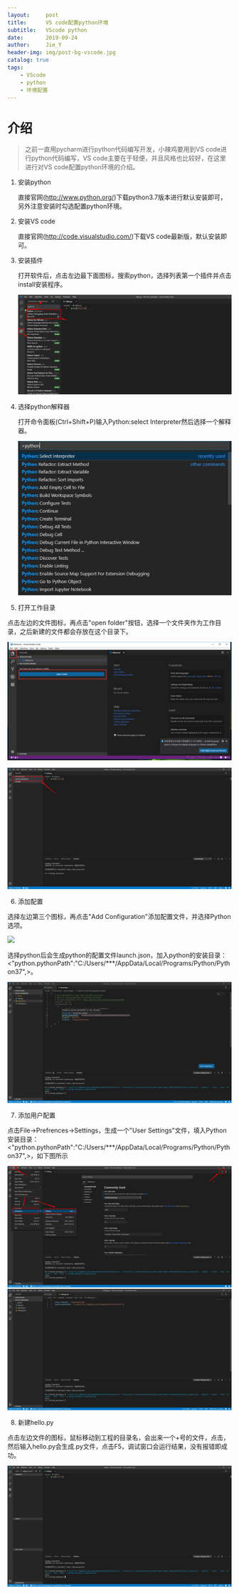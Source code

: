 ```yaml
---
layout:     post
title:      VS code配置python环境
subtitle:   VScode python
date:       2019-09-24
author:     Jie_Y
header-img: img/post-bg-vscode.jpg
catalog: true
tags:
    - VScode
    - python
    - 环境配置
---
```



# 介绍
>之前一直用pycharm进行python代码编写开发，小辣鸡要用到VS code进行python代码编写，VS code主要在于轻便，并且风格也比较好，在这里进行对VS code配置python环境的介绍。

1. 安装python

   直接官网(http://www.python.org/)下载python3.7版本进行默认安装即可，另外注意安装时勾选配置python环境。

2. 安装VS code

   直接官网(http://code.visualstudio.com/)下载VS code最新版，默认安装即可。

3. 安装插件

   打开软件后，点击左边最下面图标，搜索python，选择列表第一个插件并点击install安装程序。
   
   ![](/img/post-art-vscode1.jpg)

4. 选择python解释器

   打开命令面板(Ctrl+Shift+P)输入Python:select Interpreter然后选择一个解释器。

   ![](/img/post-art-vscode2.jpg)

5. 打开工作目录

点击左边的文件图标，再点击"open folder"按钮，选择一个文件夹作为工作目录，之后新建的文件都会存放在这个目录下。

![](/img/post-art-vscode3.png)

![](/img/post-art-vscode4.jpg)

6. 添加配置

选择左边第三个图标，再点击"Add Configuration"添加配置文件，并选择Python选项。

![](/img/post-art-vscode5.jpg)

选择python后会生成python的配置文件launch.json，加入python的安装目录：<"python.pythonPath":"C:/Users/***/AppData/Local/Programs/Python/Python37",>。

![](/img/post-art-vscode6.jpg)

7. 添加用户配置

点击File->Prefrences->Settings，生成一个"User Settings"文件，填入Python安装目录：<"python.pythonPath":"C:/Users/***/AppData/Local/Programs/Python/Python37",>，如下图所示

![](/img/post-art-vscode7.jpg)   
![](/img/post-art-vscode8.jpg)

8. 新建hello.py

点击左边文件的图标，鼠标移动到工程的目录名，会出来一个+号的文件，点击，然后输入hello.py会生成.py文件，点击F5，调试窗口会运行结果，没有报错即成功。

![](/img/post-art-vscode9.jpg)
